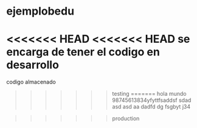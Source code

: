 # ejemplobedu
<<<<<<< HEAD
<<<<<<< HEAD
se encarga de tener el codigo en desarrollo
=======
codigo almacenado 

>>>>>>> testing
=======
hola mundo 98745613834yfyttfsaddsf
sdad
asd
asd
aa
dadfd
dg
fsgbyt
j34





>>>>>>> production
